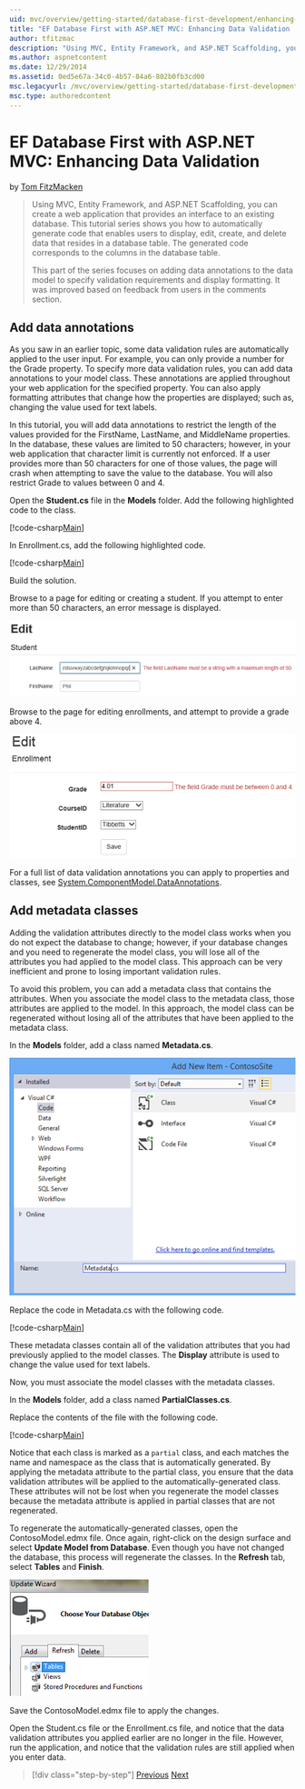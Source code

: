 ```yaml
---
uid: mvc/overview/getting-started/database-first-development/enhancing-data-validation
title: "EF Database First with ASP.NET MVC: Enhancing Data Validation | Microsoft Docs"
author: tfitzmac
description: "Using MVC, Entity Framework, and ASP.NET Scaffolding, you can create a web application that provides an interface to an existing database. This tutorial seri..."
ms.author: aspnetcontent
ms.date: 12/29/2014
ms.assetid: 0ed5e67a-34c0-4b57-84a6-802b0fb3cd00
msc.legacyurl: /mvc/overview/getting-started/database-first-development/enhancing-data-validation
msc.type: authoredcontent
---
```

EF Database First with ASP.NET MVC: Enhancing Data Validation
====================
by [Tom FitzMacken](https://github.com/tfitzmac)

> Using MVC, Entity Framework, and ASP.NET Scaffolding, you can create a web application that provides an interface to an existing database. This tutorial series shows you how to automatically generate code that enables users to display, edit, create, and delete data that resides in a database table. The generated code corresponds to the columns in the database table.
> 
> This part of the series focuses on adding data annotations to the data model to specify validation requirements and display formatting. It was improved based on feedback from users in the comments section.


## Add data annotations

As you saw in an earlier topic, some data validation rules are automatically applied to the user input. For example, you can only provide a number for the Grade property. To specify more data validation rules, you can add data annotations to your model class. These annotations are applied throughout your web application for the specified property. You can also apply formatting attributes that change how the properties are displayed; such as, changing the value used for text labels.

In this tutorial, you will add data annotations to restrict the length of the values provided for the FirstName, LastName, and MiddleName properties. In the database, these values are limited to 50 characters; however, in your web application that character limit is currently not enforced. If a user provides more than 50 characters for one of those values, the page will crash when attempting to save the value to the database. You will also restrict Grade to values between 0 and 4.

Open the **Student.cs** file in the **Models** folder. Add the following highlighted code to the class.

[!code-csharp[Main](enhancing-data-validation/samples/sample1.cs?highlight=5,15,17,20)]

In Enrollment.cs, add the following highlighted code.

[!code-csharp[Main](enhancing-data-validation/samples/sample2.cs?highlight=5,10)]

Build the solution.

Browse to a page for editing or creating a student. If you attempt to enter more than 50 characters, an error message is displayed.

![show error message](enhancing-data-validation/_static/image1.png)

Browse to the page for editing enrollments, and attempt to provide a grade above 4.

![grade range error](enhancing-data-validation/_static/image2.png)

For a full list of data validation annotations you can apply to properties and classes, see [System.ComponentModel.DataAnnotations](https://msdn.microsoft.com/library/system.componentmodel.dataannotations.aspx).

## Add metadata classes

Adding the validation attributes directly to the model class works when you do not expect the database to change; however, if your database changes and you need to regenerate the model class, you will lose all of the attributes you had applied to the model class. This approach can be very inefficient and prone to losing important validation rules.

To avoid this problem, you can add a metadata class that contains the attributes. When you associate the model class to the metadata class, those attributes are applied to the model. In this approach, the model class can be regenerated without losing all of the attributes that have been applied to the metadata class.

In the **Models** folder, add a class named **Metadata.cs**.

![add metadata class](enhancing-data-validation/_static/image3.png)

Replace the code in Metadata.cs with the following code.

[!code-csharp[Main](enhancing-data-validation/samples/sample3.cs)]

These metadata classes contain all of the validation attributes that you had previously applied to the model classes. The **Display** attribute is used to change the value used for text labels.

Now, you must associate the model classes with the metadata classes.

In the **Models** folder, add a class named **PartialClasses.cs**.

Replace the contents of the file with the following code.

[!code-csharp[Main](enhancing-data-validation/samples/sample4.cs)]

Notice that each class is marked as a `partial` class, and each matches the name and namespace as the class that is automatically generated. By applying the metadata attribute to the partial class, you ensure that the data validation attributes will be applied to the automatically-generated class. These attributes will not be lost when you regenerate the model classes because the metadata attribute is applied in partial classes that are not regenerated.

To regenerate the automatically-generated classes, open the ContosoModel.edmx file. Once again, right-click on the design surface and select **Update Model from Database**. Even though you have not changed the database, this process will regenerate the classes. In the **Refresh** tab, select **Tables** and **Finish**.

![refresh tables](enhancing-data-validation/_static/image4.png)

Save the ContosoModel.edmx file to apply the changes.

Open the Student.cs file or the Enrollment.cs file, and notice that the data validation attributes you applied earlier are no longer in the file. However, run the application, and notice that the validation rules are still applied when you enter data.

> [!div class="step-by-step"]
> [Previous](customizing-a-view.md)
> [Next](publish-to-azure.md)
